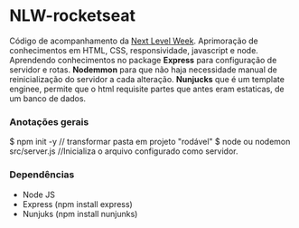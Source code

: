 # NLW-rocketseat
Código de acompanhamento da [Next Level Week](https://nextlevelweek.com/inscricao/1). 
Aprimoração de conhecimentos em HTML, CSS, responsividade, javascript e node.
Aprendendo conhecimentos no package **Express** para configuração de servidor e rotas. **Nodemmon** para que não haja necessidade manual de reinicialização do servidor a cada alteração. **Nunjucks** que é um template enginee, permite que o html requisite partes que antes eram estaticas, de um banco de dados. 


### Anotações gerais

$ npm init -y // transformar pasta em projeto "rodável"
$ node ou nodemon src/server.js //Inicializa o arquivo configurado como servidor.


### Dependências

- Node JS
- Express (npm install express)
- Nunjuks (npm install nunjunks)